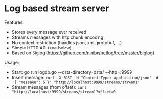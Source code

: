 # Log based stream server

Features:
- Stores every message ever received
- Streams messages with http chunk encoding
- No content restriction (handles json, xml, protobuf, ...)
- Simple HTTP API (see below)
- Based on Biglog (https://github.com/ninibe/netlog/tree/master/biglog)

Usage:
- Start: go run logdb.go --data-directory=data/ --http=:9999
- Insert message: `curl -X POST -H "Content-Type: application/json" -d '{ "message": 5 }' "http://localhost:9999/streams/stream1"`
- Stream messages (from offset): `curl "http://localhost:9999/streams/stream1?offset=0`
